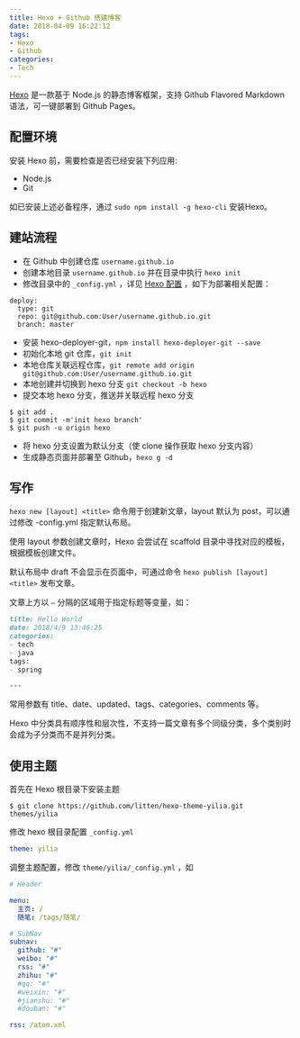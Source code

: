 ```yaml
---
title: Hexo + Github 搭建博客
date: 2018-04-09 16:22:12
tags:
- Hexo
- Github
categories:
- Tech
---
```

[Hexo](https://hexo.io/) 是一款基于 Node.js 的静态博客框架，支持 Github Flavored Markdown 语法，可一键部署到 Github Pages。



## 配置环境

安装 Hexo 前，需要检查是否已经安装下列应用:

* Node.js
* Git

如已安装上述必备程序，通过 `sudo npm install -g hexo-cli` 安装Hexo。


<!--more-->


## 建站流程

* 在 Github 中创建仓库 `username.github.io`
* 创建本地目录 `username.github.io` 并在目录中执行 `hexo init`
* 修改目录中的 `_config.yml` ，详见 [Hexo 配置](https://hexo.io/zh-cn/docs/configuration.html) ，如下为部署相关配置：

```安装 hexo-deployer-git，npm install hexo-deployer-git --save
deploy:
  type: git
  repo: git@github.com:User/username.github.io.git
  branch: master
```

* 安装 hexo-deployer-git，`npm install hexo-deployer-git --save`
* 初始化本地 git 仓库，`git init`
* 本地仓库关联远程仓库，`git remote add origin git@github.com:User/username.github.io.git`
* 本地创建并切换到 hexo 分支 `git checkout -b hexo` 
* 提交本地 hexo 分支，推送并关联远程 hexo 分支


```shell
$ git add .
$ git commit -m'init hexo branch'
$ git push -u origin hexo
```

* 将 hexo 分支设置为默认分支（使 clone 操作获取 hexo 分支内容）
* 生成静态页面并部署至 Github，`hexo g -d`



## 写作

`hexo new [layout] <title>` 命令用于创建新文章，layout 默认为 post，可以通过修改 -config.yml 指定默认布局。

使用 layout 参数创建文章时，Hexo 会尝试在 scaffold 目录中寻找对应的模板，根据模板创建文件。

默认布局中 draft 不会显示在页面中，可通过命令 `hexo publish [layout] <title>` 发布文章。

文章上方以 `—` 分隔的区域用于指定标题等变量，如：

```markdown
title: Hello World
date: 2018/4/9 13:46:25
categories:
- tech
- java
tags:
- spring

---
```

常用参数有 title、date、updated、tags、categories、comments 等。

Hexo 中分类具有顺序性和层次性，不支持一篇文章有多个同级分类，多个类别时会成为子分类而不是并列分类。



## 使用主题

首先在 Hexo 根目录下安装主题

```shell
$ git clone https://github.com/litten/hexo-theme-yilia.git themes/yilia
```

修改 hexo 根目录配置 `_config.yml`

```yaml
theme: yilia
```

调整主题配置，修改 `theme/yilia/_config.yml` ，如

```yaml
# Header

menu:
  主页: /
  随笔: /tags/随笔/

# SubNav
subnav:
  github: "#"
  weibo: "#"
  rss: "#"
  zhihu: "#"
  #qq: "#"
  #weixin: "#"
  #jianshu: "#"
  #douban: "#"

rss: /atom.xml
```


